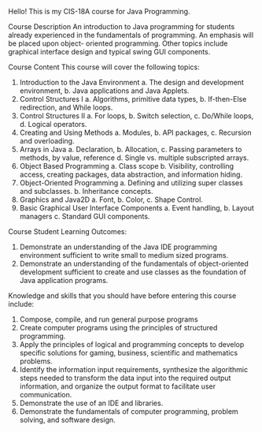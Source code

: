 Hello! This is my CIS-18A course for Java Programming.

Course Description 
An introduction to Java programming for students already experienced in the fundamentals of 
programming. An emphasis will be placed upon object- oriented programming. Other topics include 
graphical interface design and typical swing GUI components. 

Course Content 
This course will cover the following topics: 
1. Introduction to the Java Environment 
  a. The design and development environment, 
  b. Java applications and Java Applets. 
2. Control Structures I 
  a. Algorithms, primitive data types, 
  b. If-then-Else redirection, and While loops. 
3. Control Structures II 
  a. For loops, 
  b. Switch selection, 
  c. Do/While loops, 
  d. Logical operators. 
4. Creating and Using Methods 
  a. Modules, 
  b. API packages, 
  c. Recursion and overloading. 
5. Arrays in Java 
  a. Declaration, 
  b. Allocation, 
  c. Passing parameters to methods, by value, reference 
  d. Single vs. multiple subscripted arrays. 
6. Object Based Programming 
  a. Class scope 
  b. Visibility, controlling access, creating packages, data abstraction, and 
      information hiding. 
7. Object-Oriented Programming 
  a. Defining and utilizing super classes and subclasses. 
  b. Inheritance concepts. 
8. Graphics and Java2D 
  a. Font, 
  b. Color, 
  c. Shape Control. 
9. Basic Graphical User Interface Components 
  a. Event handling, 
  b. Layout managers 
  c. Standard GUI components. 
  
  Course Student Learning Outcomes: 
1.  Demonstrate an understanding of the Java IDE programming environment sufficient 
to write small to medium sized programs. 
2.  Demonstrate an understanding of the fundamentals of object-oriented 
development sufficient to create and use classes as the foundation of Java 
application programs. 

Knowledge and skills that you should have before entering this course include: 
1. Compose, compile, and run general purpose programs 
2. Create computer programs using the principles of structured programming. 
3. Apply the principles of logical and programming concepts to develop specific solutions 
    for gaming, business, scientific and mathematics problems. 
4. Identify the information input requirements, synthesize the algorithmic steps needed to 
    transform the data input into the required output information, and organize the output 
    format to facilitate user communication. 
5. Demonstrate the use of an IDE and libraries. 
6. Demonstrate the fundamentals of computer programming, problem solving, and 
    software design. 
